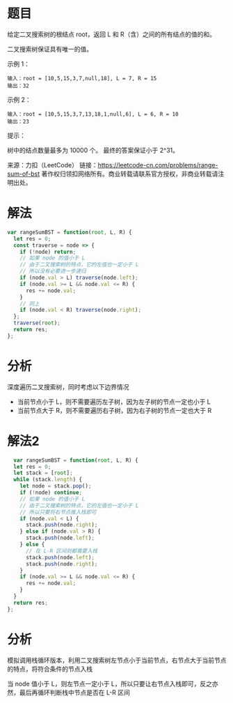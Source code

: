 
# 题目

给定二叉搜索树的根结点 root，返回 L 和 R（含）之间的所有结点的值的和。

二叉搜索树保证具有唯一的值。

 

示例 1：

```
输入：root = [10,5,15,3,7,null,18], L = 7, R = 15
输出：32
```

示例 2：

```
输入：root = [10,5,15,3,7,13,18,1,null,6], L = 6, R = 10
输出：23
```


提示：

树中的结点数量最多为 10000 个。
最终的答案保证小于 2^31。

来源：力扣（LeetCode）
链接：https://leetcode-cn.com/problems/range-sum-of-bst
著作权归领扣网络所有。商业转载请联系官方授权，非商业转载请注明出处。

# 解法

```javascript
var rangeSumBST = function(root, L, R) {
  let res = 0;
  const traverse = node => {
    if (!node) return;
    // 如果 node 的值小于 L
    // 由于二叉搜索树的特点，它的左值也一定小于 L
    // 所以没有必要进一步递归
    if (node.val > L) traverse(node.left);
    if (node.val >= L && node.val <= R) {
      res += node.val;
    }
    // 同上
    if (node.val < R) traverse(node.right);
  };
  traverse(root);
  return res;
};  
```

# 分析

深度遍历二叉搜索树，同时考虑以下边界情况

* 当前节点小于 L，则不需要遍历左子树，因为左子树的节点一定也小于 L
* 当前节点大于 R，则不需要遍历右子树，因为右子树的节点一定也大于 R

# 解法2

```javascript
  var rangeSumBST = function(root, L, R) {
  let res = 0;
  let stack = [root];
  while (stack.length) {
    let node = stack.pop();
    if (!node) continue;
    // 如果 node 的值小于 L
    // 由于二叉搜索树的特点，它的左值也一定小于 L
    // 所以只要将右节点推入栈即可
    if (node.val < L) {
      stack.push(node.right);
    } else if (node.val > R) {
      stack.push(node.left);
    } else {
      // 在 L-R 区间则都需要入栈
      stack.push(node.left);
      stack.push(node.right);
    }
    if (node.val >= L && node.val <= R) {
      res += node.val;
    }
  }
  return res;
};
```

# 分析

模拟调用栈循环版本，利用二叉搜索树左节点小于当前节点，右节点大于当前节点的特点，将符合条件的节点入栈

当 node 值小于 L，则左节点一定小于 L，所以只要让右节点入栈即可，反之亦然，最后再循环判断栈中节点是否在 L-R 区间